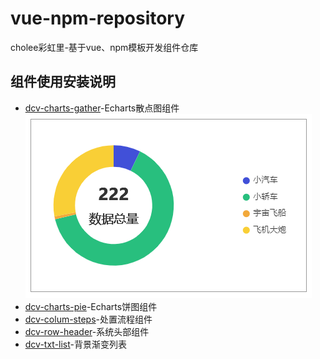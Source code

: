

# vue-npm-repository

cholee彩虹里-基于vue、npm模板开发组件仓库

## 组件使用安装说明

- [dcv-charts-gather](./dcv-charts-gather/README.md)-Echarts散点图组件  
![image](./images/pie.png)
- [dcv-charts-pie](./dcv-charts-pie/README.md)-Echarts饼图组件
- [dcv-colum-steps](./dcv-colum-steps/README.md)-处置流程组件
- [dcv-row-header](./dcv-row-header/README.md)-系统头部组件
- [dcv-txt-list](./dcv-txt-list/README.md)-背景渐变列表


